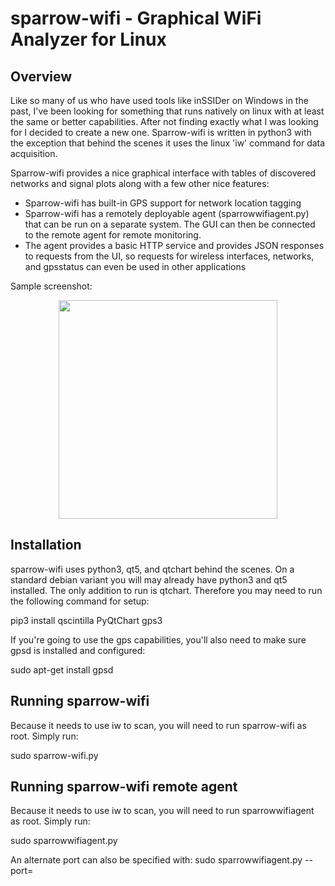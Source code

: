 # sparrow-wifi - Graphical WiFi Analyzer for Linux

## Overview
Like so many of us who have used tools like inSSIDer on Windows in the past, I've been looking for something that runs natively on linux with at least the same or better capabilities.  After not finding exactly what I was looking for I decided to create a new one.  Sparrow-wifi is written in python3 with the exception that behind the scenes it uses the linux 'iw' command for data acquisition.

Sparrow-wifi provides a nice graphical interface with tables of discovered networks and signal plots along with a few other nice features:

- Sparrow-wifi has built-in GPS support for network location tagging
- Sparrow-wifi has a remotely deployable agent (sparrowwifiagent.py) that can be run on a separate system.  The GUI can then be connected to the remote agent for remote monitoring.
- The agent provides a basic HTTP service and provides JSON responses to requests from the UI, so requests for wireless interfaces, networks, and gpsstatus can even be used in other applications

Sample screenshot:

<p align="center">
  <img src="https://github.com/ghostop14/sparrow-wifi/blob/master/sparrow-screenshot.png" width="350"/>
</p>

## Installation
sparrow-wifi uses python3, qt5, and qtchart behind the scenes.  On a standard debian variant you will may already have python3 and qt5 installed.  The only addition to run is qtchart.  Therefore you may need to run the following command for setup:

pip3 install qscintilla PyQtChart gps3

If you're going to use the gps capabilities, you'll also need to make sure gpsd is installed and configured:

sudo apt-get install gpsd


## Running sparrow-wifi
Because it needs to use iw to scan, you will need to run sparrow-wifi as root.  Simply run:

sudo sparrow-wifi.py

## Running sparrow-wifi remote agent
Because it needs to use iw to scan, you will need to run sparrowwifiagent as root.  Simply run:

sudo sparrowwifiagent.py

An alternate port can also be specified with:
sudo sparrowwifiagent.py --port=<myport>



